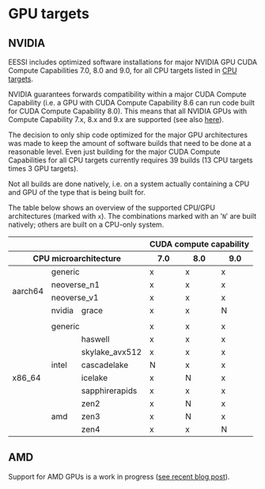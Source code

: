# GPU targets

## NVIDIA

EESSI includes optimized software installations for major NVIDIA GPU CUDA Compute Capabilities 7.0, 8.0 and 9.0, for all CPU targets listed in [CPU targets](cpu_targets.md).

NVIDIA guarantees forwards compatibility within a major CUDA Compute Capability (i.e. a GPU with CUDA Compute Capability 8.6 can run code built for CUDA Compute Capability 8.0).
This means that all NVIDIA GPUs with Compute Capability 7.x, 8.x and 9.x are supported (see also [here](https://developer.nvidia.com/cuda-gpus)).

The decision to only ship code optimized for the major GPU architectures was made to keep the amount of software builds that need to be done at a reasonable level.
Even just building for the major CUDA Compute Capabilities for all CPU targets currently requires 39 builds (13 CPU targets times 3 GPU targets).

Not all builds are done natively, i.e. on a system actually containing a CPU and GPU of the type that is being built for.

The table below shows an overview of the supported CPU/GPU architectures (marked with `x`).
The combinations marked with an '`N`' are built natively; others are built on a CPU-only system.

<table>
    <thead>
        <tr>
            <th colspan=3></th>
            <th colspan=3><div align="center">CUDA compute capability</div></th>
        </tr>
        <tr>
            <th colspan=3><div align="center">CPU microarchitecture</div></th>
            <th>7.0</th>
            <th>8.0</th>
            <th>9.0</th>
        </tr>
    </thead>
    <tbody>
        <tr>
            <td rowspan=4>aarch64</td>
            <td colspan=2>generic</td>
            <td>x</td>
            <td>x</td>
            <td>x</td>
        </tr>
        <tr>
            <td colspan=2>neoverse_n1</td>
            <td>x</td>
            <td>x</td>
            <td>x</td>
        </tr>
        <tr>
            <td colspan=2>neoverse_v1</td>
            <td>x</td>
            <td>x</td>
            <td>x</td>
        </tr>
        <tr>
            <td>nvidia</td>
            <td>grace</td>
            <td>x</td>
            <td>x</td>
            <td>N</td>
        </tr>
        <tr>
            <td colspan=6></td>
        </tr>
        <tr>
            <td rowspan=9>x86_64</td>
            <td colspan=2>generic</td>
            <td>x</td>
            <td>x</td>
            <td>x</td>
        </tr>
        <tr>
            <td rowspan=5>intel</td>
            <td>haswell</td>
            <td>x</td>
            <td>x</td>
            <td>x</td>
        </tr>
        <tr>
            <td>skylake_avx512</td>
            <td>x</td>
            <td>x</td>
            <td>x</td>
        </tr>
        <tr>
            <td>cascadelake</td>
            <td>N</td>
            <td>x</td>
            <td>x</td>
        </tr>
        <tr>
            <td>icelake</td>
            <td>x</td>
            <td>N</td>
            <td>x</td>
        </tr>
        <tr>
            <td>sapphirerapids</td>
            <td>x</td>
            <td>x</td>
            <td>x</td>
        </tr>
        <tr>
            <td rowspan=3>amd</td>
            <td>zen2</td>
            <td>x</td>
            <td>N</td>
            <td>x</td>
        </tr>
        <tr>
            <td>zen3</td>
            <td>x</td>
            <td>N</td>
            <td>x</td>
        </tr>
        <tr>
            <td>zen4</td>
            <td>x</td>
            <td>x</td>
            <td>N</td>
        </tr>
    </tbody>
</table>

## AMD

Support for AMD GPUs is a work in progress ([see recent blog post](../blog/posts/2025/08/eessi-rocm.md)).

